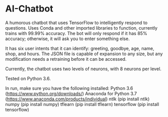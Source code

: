 # AI-Chatbot
A humorous chatbot that uses TensorFlow to intelligently respond to questions. Uses Conda and other imported libraries to function, currently trains with 99.99% accuracy. The bot will only respond if it has 85% accuracy; otherwise, it will ask you to enter something else.

It has six user intents that it can identify: greeting, goodbye, age, name, shop, and hours. The JSON file is capable of expansion to any size, but any modification needs a retraining before it can be accessed.

Currently, the chatbot uses two levels of neurons, with 8 neurons per level.

Tested on Python 3.6.

In run, make sure you have the following installed:
Python 3.6 (https://www.python.org/downloads/)
Anaconda for Python 3.7 (https://www.anaconda.com/products/individual)
ntlk        (pip install ntlk)
numpy       (pip install numpy)
tflearn     (pip install tflearn)
tensorflow  (pip install tensorflow)
